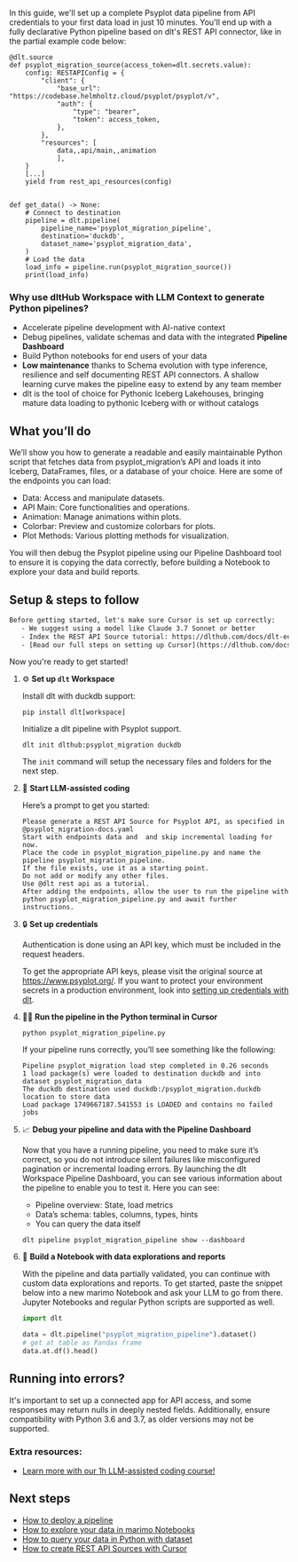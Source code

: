 In this guide, we'll set up a complete Psyplot data pipeline from API credentials to your first data load in just 10 minutes. You'll end up with a fully declarative Python pipeline based on dlt's REST API connector, like in the partial example code below:

```python-outcome
@dlt.source
def psyplot_migration_source(access_token=dlt.secrets.value):
    config: RESTAPIConfig = {
        "client": {
            "base_url": "https://codebase.helmholtz.cloud/psyplot/psyplot/v",
            "auth": {
                "type": "bearer",
                "token": access_token,
            },
        },
        "resources": [
            data,,api/main,,animation
            ],
    }
    [...]
    yield from rest_api_resources(config)


def get_data() -> None:
    # Connect to destination
    pipeline = dlt.pipeline(
        pipeline_name='psyplot_migration_pipeline',
        destination='duckdb',
        dataset_name='psyplot_migration_data', 
    )
    # Load the data
    load_info = pipeline.run(psyplot_migration_source())
    print(load_info) 
```

### Why use dltHub Workspace with LLM Context to generate Python pipelines?

- Accelerate pipeline development with AI-native context
- Debug pipelines, validate schemas and data with the integrated **Pipeline Dashboard**
- Build Python notebooks for end users of your data
- **Low maintenance** thanks to Schema evolution with type inference, resilience and self documenting REST API connectors. A shallow learning curve makes the pipeline easy to extend by any team member
- dlt is the tool of choice for Pythonic Iceberg Lakehouses, bringing mature data loading to pythonic Iceberg with or without catalogs

## What you’ll do

We’ll show you how to generate a readable and easily maintainable Python script that fetches data from psyplot_migration’s API and loads it into Iceberg, DataFrames, files, or a database of your choice. Here are some of the endpoints you can load:

- Data: Access and manipulate datasets.
- API Main: Core functionalities and operations.
- Animation: Manage animations within plots.
- Colorbar: Preview and customize colorbars for plots.
- Plot Methods: Various plotting methods for visualization.

You will then debug the Psyplot pipeline using our Pipeline Dashboard tool to ensure it is copying the data correctly, before building a Notebook to explore your data and build reports.

## Setup & steps to follow

```default
Before getting started, let's make sure Cursor is set up correctly:
   - We suggest using a model like Claude 3.7 Sonnet or better
   - Index the REST API Source tutorial: https://dlthub.com/docs/dlt-ecosystem/verified-sources/rest_api/ and add it to context as **@dlt rest api**
   - [Read our full steps on setting up Cursor](https://dlthub.com/docs/dlt-ecosystem/llm-tooling/cursor-restapi#23-configuring-cursor-with-documentation)
```

Now you're ready to get started!

1. ⚙️ **Set up `dlt` Workspace**
    
    Install dlt with duckdb support:
    ```shell
    pip install dlt[workspace]
    ```

    Initialize a dlt pipeline with Psyplot support.
    ```shell
    dlt init dlthub:psyplot_migration duckdb
    ```

    The `init` command will setup the necessary files and folders for the next step.
    
2. 🤠 **Start LLM-assisted coding**
    
    Here’s a prompt to get you started:
    
    ```prompt
    Please generate a REST API Source for Psyplot API, as specified in @psyplot_migration-docs.yaml 
    Start with endpoints data and  and skip incremental loading for now. 
    Place the code in psyplot_migration_pipeline.py and name the pipeline psyplot_migration_pipeline. 
    If the file exists, use it as a starting point. 
    Do not add or modify any other files. 
    Use @dlt rest api as a tutorial. 
    After adding the endpoints, allow the user to run the pipeline with python psyplot_migration_pipeline.py and await further instructions.
    ```

    
3. 🔒 **Set up credentials** 
    
    Authentication is done using an API key, which must be included in the request headers.
    
    To get the appropriate API keys, please visit the original source at https://www.psyplot.org/.
    If you want to protect your environment secrets in a production environment, look into [setting up credentials with dlt](https://dlthub.com/docs/walkthroughs/add_credentials).
    
4. 🏃‍♀️ **Run the pipeline in the Python terminal in Cursor**
    
    ```shell
    python psyplot_migration_pipeline.py
    ```
    
    If your pipeline runs correctly, you’ll see something like the following:
    
    ```shell
    Pipeline psyplot_migration load step completed in 0.26 seconds
    1 load package(s) were loaded to destination duckdb and into dataset psyplot_migration_data
    The duckdb destination used duckdb:/psyplot_migration.duckdb location to store data
    Load package 1749667187.541553 is LOADED and contains no failed jobs
    ```
    
5. 📈 **Debug your pipeline and data with the Pipeline Dashboard**

    Now that you have a running pipeline, you need to make sure it’s correct, so you do not introduce silent failures like misconfigured pagination or incremental loading errors. By launching the dlt Workspace Pipeline Dashboard, you can see various information about the pipeline to enable you to test it. Here you can see:
    - Pipeline overview: State, load metrics
    - Data’s schema: tables, columns, types, hints
    - You can query the data itself
    
    ```shell
    dlt pipeline psyplot_migration_pipeline show --dashboard
    ```
    
6. 🐍 **Build a Notebook with data explorations and reports**

    With the pipeline and data partially validated, you can continue with custom data explorations and reports. To get started, paste the snippet below into a new marimo Notebook and ask your LLM to go from there. Jupyter Notebooks and regular Python scripts are supported as well.

    
    ```python
    import dlt

   data = dlt.pipeline("psyplot_migration_pipeline").dataset()
   # get at table as Pandas frame
   data.at.df().head()
    ```

## Running into errors?

It's important to set up a connected app for API access, and some responses may return nulls in deeply nested fields. Additionally, ensure compatibility with Python 3.6 and 3.7, as older versions may not be supported.

### Extra resources:

- [Learn more with our 1h LLM-assisted coding course!](https://www.youtube.com/watch?v=GGid70rnJuM)

## Next steps

- [How to deploy a pipeline](https://dlthub.com/docs/walkthroughs/deploy-a-pipeline)
- [How to explore your data in marimo Notebooks](https://dlthub.com/docs/general-usage/dataset-access/marimo)
- [How to query your data in Python with dataset](https://dlthub.com/docs/general-usage/dataset-access/dataset)
- [How to create REST API Sources with Cursor](https://dlthub.com/docs/dlt-ecosystem/llm-tooling/cursor-restapi)